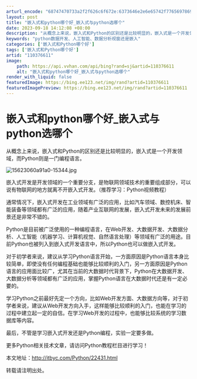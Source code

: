 ```yaml
---
arturl_encode: "68747470733a2f2f626c6f672e:6373646e2e6e65742f77656978696e5f33393936363734302f:61727469636c652f64657461696c732f313130333736363131"
layout: post
title: "嵌入式和python哪个好_嵌入式与python选哪个"
date: 2023-09-18 14:12:08 +08:00
description: "从概念上来说，嵌入式和Python的区别还是比较明显的，嵌入式是一个开发领域，"
keywords: "python数据开发、人工智能、数据分析视窗还是嵌入"
categories: ['嵌入式和Python哪个好']
tags: ['嵌入式和Python哪个好']
artid: "110376611"
image:
    path: https://api.vvhan.com/api/bing?rand=sj&artid=110376611
    alt: "嵌入式和python哪个好_嵌入式与python选哪个"
render_with_liquid: false
featuredImage: https://bing.ee123.net/img/rand?artid=110376611
featuredImagePreview: https://bing.ee123.net/img/rand?artid=110376611
---
```


# 嵌入式和python哪个好\_嵌入式与python选哪个

从概念上来说，嵌入式和Python的区别还是比较明显的，嵌入式是一个开发领域，而Python则是一门编程语言。

![15623060a91a0-15344.jpg](https://itbyc.com/uploads/allimg/c190705/15623060a91a0-15344.jpg)

嵌入式开发是开发领域的一个重要分支，是物联网领域技术的重要组成部分，可以说有物联网的地方就离不开嵌入式开发。（推荐学习：Python视频教程）

通常情况下，嵌入式开发在工业领域有广泛的应用，比如汽车领域、数控机床、智能装备等领域都有广泛的应用，随着产业互联网的发展，嵌入式开发未来的发展前景还是非常不错的。

Python是目前被广泛使用的一种编程语言，在Web开发、大数据开发、大数据分析、人工智能（机器学习、计算机视觉、自然语言处理）等领域有广泛的用途。目前Python也被列入到嵌入式开发语言中，所以Python也可以做嵌入式开发。

对于初学者来说，建议从学习Python语言开始，一方面原因是Python语言本身比较简单，即使没有任何编程基础也能够比较顺利的入门，另一方面原因是Python语言的应用面比较广，尤其在当前的大数据时代背景下，Python在大数据开发、大数据分析等领域都有广泛的应用，掌握Python语言在大数据时代还是有一定必要的。

学习Python之前最好先定一个方向，比如Web开发方面、大数据方向等，对于初学者来说，建议从Web开发方向入手，这样能够比较顺利的入门，也能在学习的过程中建立起一定的自信。在学习Web开发的过程中，也能够比较系统的学习数据库等内容。

最后，不管是学习嵌入式开发还是Python编程，实验一定要多做。

更多Python相关技术文章，请访问Python教程栏目进行学习！

本文地址：http://itbyc.com/Python/22431.html

转载请注明出处。